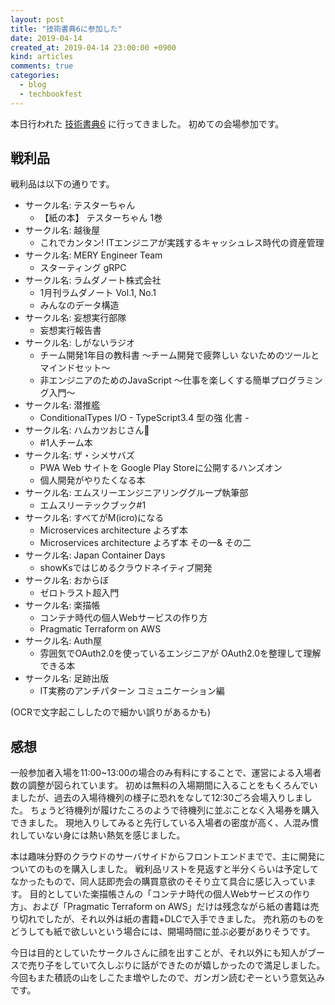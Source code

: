 ```yaml
---
layout: post
title: "技術書典6に参加した"
date: 2019-04-14
created_at: 2019-04-14 23:00:00 +0900
kind: articles
comments: true
categories:
  - blog
  - techbookfest
---
```


本日行われた [技術書典6](https://techbookfest.org/event/tbf06) に行ってきました。
初めての会場参加です。

<!-- more -->

## 戦利品

戦利品は以下の通りです。

- サークル名: テスターちゃん
  - 【紙の本】 テスターちゃん 1巻
- サークル名: 越後屋
  - これでカンタン! ITエンジニアが実践するキャッシュレス時代の資産管理
- サークル名: MERY Engineer Team
  - スターティング gRPC
- サークル名: ラムダノート株式会社
  - 1月刊ラムダノート Vol.1, No.1
  - みんなのデータ構造
- サークル名: 妄想実行部隊
  - 妄想実行報告書
- サークル名: しがないラジオ
  - チーム開発1年目の教科書 〜チーム開発で疲弊しい ないためのツールとマインドセット〜
  - 非エンジニアのためのJavaScript 〜仕事を楽しくする簡単プログラミング入門〜
- サークル名: 潜推艦
  - ConditionalTypes I/O - TypeScript3.4 型の強 化書 -
- サークル名: ハムカツおじさん🤘
  - #1人チーム本
- サークル名: ザ・シメサバズ
  - PWA Web サイトを Google Play Storeに公開するハンズオン
  - 個人開発がやりたくなる本
- サークル名: エムスリーエンジニアリンググループ執筆部
  - エムスリーテックブック#1
- サークル名: すべてがM(icro)になる
  - Microservices architecture よろず本
  - Microservices architecture よろず本 その一& その二
- サークル名: Japan Container Days
  - showKsではじめるクラウドネイティブ開発
- サークル名: おからぼ
  - ゼロトラスト超入門
- サークル名: 楽描帳
  - コンテナ時代の個人Webサービスの作り方
  - Pragmatic Terraform on AWS
- サークル名: Auth屋
  - 雰囲気でOAuth2.0を使っているエンジニアが OAuth2.0を整理して理解できる本
- サークル名: 足跡出版
  - IT実務のアンチパターン コミュニケーション編

(OCRで文字起こししたので細かい誤りがあるかも)

## 感想

一般参加者入場を11:00~13:00の場合のみ有料にすることで、運営による入場者数の調整が図られています。
初めは無料の入場期間に入ることをもくろんでいましたが、過去の入場待機列の様子に恐れをなして12:30ごろ会場入りしました。
ちょうど待機列が履けたころのようで待機列に並ぶことなく入場券を購入できました。
現地入りしてみると先行している入場者の密度が高く、人混み慣れしていない身には熱い熱気を感じました。

本は趣味分野のクラウドのサーバサイドからフロントエンドまでで、主に開発についてのものを購入しました。
戦利品リストを見返すと半分くらいは予定してなかったもので、同人誌即売会の購買意欲のそそり立て具合に感じ入っています。
目的としていた楽描帳さんの「コンテナ時代の個人Webサービスの作り方」、および「Pragmatic Terraform on AWS」だけは残念ながら紙の書籍は売り切れでしたが、それ以外は紙の書籍+DLCで入手できました。
売れ筋のものをどうしても紙で欲しいという場合には、開場時間に並ぶ必要がありそうです。

今日は目的としていたサークルさんに顔を出すことが、それ以外にも知人がブースで売り子をしていて久しぶりに話ができたのが嬉しかったので満足しました。
今回もまた積読の山をしこたま増やしたので、ガンガン読むぞーという意気込みです。
